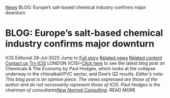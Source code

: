 [News](https://www.icis.com/explore/resources/news/) BLOG: Europe’s salt-based chemical industry confirms major downturn
# BLOG: Europe’s salt-based chemical industry confirms major downturn
ICIS Editorial
28-Jul-2025
Jump to
[Full story](https://www.icis.com/explore/resources/news/2025/07/28/11122708/blog-europe-s-salt-based-chemical-industry-confirms-major-downturn/#full-story)
[Related news](https://www.icis.com/explore/resources/news/2025/07/28/11122708/blog-europe-s-salt-based-chemical-industry-confirms-major-downturn/#related-articles)
[Related content](https://www.icis.com/explore/resources/news/2025/07/28/11122708/blog-europe-s-salt-based-chemical-industry-confirms-major-downturn/#related-contents)
[Contact us](https://www.icis.com/explore/resources/news/2025/07/28/11122708/blog-europe-s-salt-based-chemical-industry-confirms-major-downturn/#contact-us)
[Try ICIS](https://www.icis.com/explore/contact/try-icis-today/?intcmp=individual-news_try-icis)
LONDON (ICIS)–[Click here](https://www.icis.com/chemicals-and-the-economy/2025/07/europes-salt-based-chemical-industry-confirms-major-downturn/) to see the latest blog post on Chemicals & The Economy by Paul Hodges, which looks at the collapse underway in the chloralkali/PVC sector, and Dow’s Q2 results. 
_Editor’s note: This blog post is an opinion piece. The views expressed are those of the author and do not necessarily represent those of ICIS. Paul Hodges is the chairman of consultants[New Normal Consulting](https://new-normal.com/international-echem-consulting/)._
READ MORE